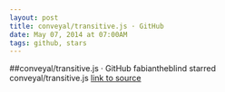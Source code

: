 ```yaml
---
layout: post
title: conveyal/transitive.js · GitHub
date: May 07, 2014 at 07:00AM
tags: github, stars
---
```

##conveyal/transitive.js · GitHub
fabiantheblind starred conveyal/transitive.js
[link to source](http://ift.tt/1hYMnGK) 
